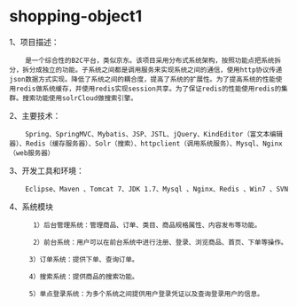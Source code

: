 # shopping-object1
1、项目描述：

        是一个综合性的B2C平台，类似京东。该项目采用分布式系统架构，按照功能点把系统拆分，拆分成独立的功能。子系统之间都是调用服务来实现系统之间的通信，使用http协议传递json数据方式实现。降低了系统之间的耦合度，提高了系统的扩展性。为了提高系统的性能使用redis做系统缓存，并使用redis实现session共享。为了保证redis的性能使用redis的集群。搜索功能使用solrCloud做搜索引擎。

2、主要技术：

        Spring、SpringMVC、Mybatis、JSP、JSTL、jQuery、KindEditor（富文本编辑器）、Redis（缓存服务器）、Solr（搜索）、httpclient（调用系统服务）、Mysql、Nginx（web服务器）

3、开发工具和环境：

        Eclipse、Maven 、Tomcat 7、JDK 1.7、Mysql 、Nginx、Redis 、Win7 、SVN

4、系统模块

          1）后台管理系统：管理商品、订单、类目、商品规格属性、内容发布等功能。

          2）前台系统：用户可以在前台系统中进行注册、登录、浏览商品、首页、下单等操作。

         3）订单系统：提供下单、查询订单。

         4）搜索系统：提供商品的搜索功能。

         5）单点登录系统：为多个系统之间提供用户登录凭证以及查询登录用户的信息。

